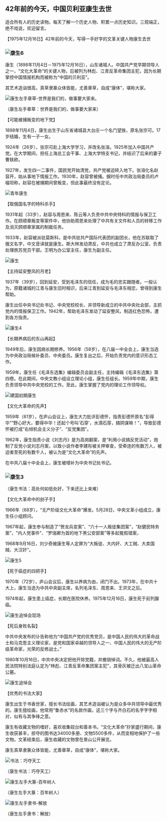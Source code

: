 ## 42年前的今天，中国贝利亚康生去世

适合所有人的历史读物。每天了解一个历史人物、积累一点历史知识。三观端正，绝不戏说，欢迎留言。  

【1975年12月16日】42年前的今天，写得一手好字的文革关键人物康生去世

### ![康生6](康生6.jpg)

康生（1898年11月4日－1975年12月16日），山东诸城人。中国共产党早期领导人之一，“文化大革命”的关键人物，后被列为林彪、江青反革命集团主犯，因为长期掌控中国情报机构而被称为“中国的贝利亚”。

其艺术造诣很高，真草隶篆众体皆能，尤善章草，自成“康体”，堪称大家。

![康生左手章草-世界是我们的，做事要大家来。](康生左手章草-世界是我们的，做事要大家来。.jpeg)

（康生左手章草：世界是我们的，做事要大家来）

【可能被捕叛变的地下党】

1898年11月4日，康生出生于山东省诸城县大台庄一个名门望族，原名张宗可。17岁结婚，生有一子一女。

1924年（26岁），张宗可赴上海大学学习，并改名张溶。1925年加入中国共产党。在大学期间，担任上海总工会干事、上海大学特支书记，并结识了后来的妻子曹轶欧。

1927年，发生四一二事件，国民党开始清党，共产党被迫转入地下。张溶化名赵容开，始从事地下情报工作。1930年，赵容曾被捕。据时任中共政治局委员的卢福坦称，赵容在被捕期间曾叛变，但此事最终没有定论。

![青年康生](青年康生.jpg)

【取俄国名字的特科杀手】

1931年起（33岁），赵容与周恩来、陈云等人负责中共中央特科的情报与保卫工作。在顾顺章叛变等案件中，他协助周恩来处理了中共有关文件和人员的转移工作及消灭顾顺章家属的制裁任务。

1933年，赵容被派驻莫斯科，是中共驻共产国际代表团的副团长，他在苏联取了俄文名字，中文音译就是康生。斯大林发动肃反，中共也成立了肃反办公室，负责处理旅苏党员干部。王明为办公室主任，康生为副主任。

![康生](康生.jpg)

【主持延安整风的月老】

1937年（39岁），回到延安，受到毛泽东的信任，成为毛的忠实跟随者。一般认为，原籍诸城的江青与康生旧时相识，后来江青到延安与毛泽东相恋，曾得到康生帮助。

康生出任中央书记处书记、中央党校校长、并领导新成立的中共中央社会部，主抓党内的情报保卫工作。1942年，帮助毛泽东发动了延安整风，制造红色恐怖，遭到各方指责。

![康生4](康生4.jpg)

【长期养病后的东山再起】

1949年后，康生因病长期修养。1956年（58岁），在八届一中全会上，康生当选为中央政治局候补委员、中央委员。康生复出之后，开始负责党内的意识形态工作。

1959年，康生任《毛泽东选集》编辑委员会副主任，主持编辑《毛泽东选集》第四卷。在此期间，中央文教小组设立理论小组，康生任组长。1959年中期，康生负责领导中共中央党校的工作。至此，康生掌握了党内的理论工作领导权。

![建国初期康生](建国初期康生.jpg)



【文化大革命的先声】

1959年（61岁），在庐山会议上，康生大力批评彭德怀，指责彭德怀原名“彭得华”“野心好大，要得中华！还起个号叫‘石穿’，水滴石穿，搞阴谋嘛！”，导致彭德怀被打成“右倾机会主义分子”、“反党集团”。

1962年，康生指责小说《刘志丹》是为高岗翻案，是“利用小说搞反党活动”，炮制了反党小说刘志丹案，以致小说作者李建彤被关押审查，受牵连的有数万人，被迫害至死的有数千人，被认为是“文化大革命”的先声。

在中共八届十中全会上，康生被增补为中央书记处书记。

### ![康生3](康生的一幅字：高处何如低处好，下来还比上来难。.jpeg)

（康生书法：高处何如低处好，下来还比上来难）

【文化大革命中的刽子手】

1966年（68岁），“无产阶级文化大革命”爆发。5月28日，中央文革小组成立，康生任小组顾问。

1967年起，康生参与制造了“贺龙兵变案”、“六十一人叛徒集团案”，“赵健民特务案”，"内人党事件"、“罗瑞卿为首的地下黑公安部案”等多起冤假错案，

1968年9月16日，刘少奇被康生等人定罪为“大叛徒、大内奸、大工贼、大卖国贼、大汉奸”。

![康生5](康生5.jpg)

【死于癌症的四把手】

1970年（72岁），庐山会议后，康生以养病为由，闭门不出。1973年，在中共十大上，康生当选为中共中央副主席，名列毛泽东、周恩来、王洪文之后。

1974年起，康生患上癌症，长期在医院休养。1975年12月16日，康生死于前列腺癌。

![康生追悼会现场](康生追悼会现场.jpg)

【死后身败名裂】

中共中央发布的讣告称他为“中国共产党的优秀党员，是中国人民的伟大的革命战士和马克思主义理论家，是党和国家卓越的领导人之一、中国人民的伟大的无产阶级革命家，光荣的反修战士。”

1980年10月16日，中共中央决定把他开除党籍，并撤销悼词。不久，他被最高人民法院特别法庭认定为“林彪、江青反革命集团案主犯”，其骨灰被迁出八宝山革命公墓。

![康生追悼会](康生追悼会.jpg)



【优秀的书法大家】

康生出生于书香世家，擅长书法绘画，其艺术造诣被认为是众多中共领导中最优秀的。康生擅绘画，他常用“鲁赤水”的名款作画，这三个字与齐白石的名字字字相对，似有与其争锋之意。

康生有收藏文物的嗜好，喜欢收集砚台和善本书。“文化大革命”抄家盛行期间，康生收获甚丰，掠夺的图书达34000多册、文物5500多件，从而变相地保护了一些文物。文革结束后，康生收藏的文物曾在景山公开展览。

康生真草隶篆众体皆能，尤善章草，自成“康体”，堪称大家。

![书法：巧夺天工](书法：巧夺天工.jpeg)

（康生书法：巧夺天工）

![康生左手大篆-百年树人](康生左手大篆-百年树人.jpeg)

（康生左手大篆：百年树人）

![康生左手隶书-解放](康生左手隶书-解放.jpeg)

（康生左手隶书：解放）

